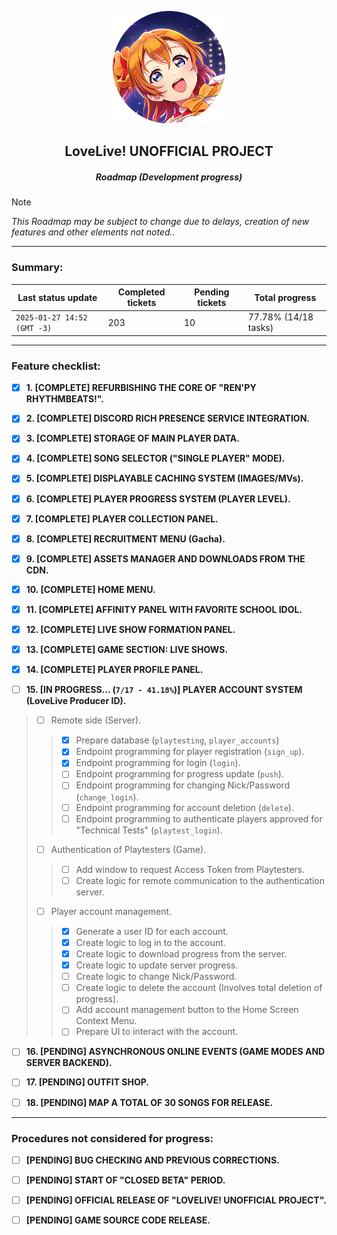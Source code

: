 <p align="center">
  <img width="180" height="180" src="https://github.com/CharlieFuu69/RenPy_RhythmBeats/blob/main/icons/llup_icon.png">
</p>

<h2 align="center"> LoveLive! UNOFFICIAL PROJECT </h2>
<h5 align="center"> Roadmap (Development progress) </h5>

> [!NOTE]
> _This Roadmap may be subject to change due to delays, creation of new features and other elements not noted.._

---

### Summary:

| Last status update             | Completed tickets   | Pending tickets    | Total progress         |
|---|---|---|---|
| `2025-01-27 14:52 (GMT -3)`    | 203                 | 10                 | 77.78% (14/18 tasks)   |

---

### Feature checklist:

- [x] **1. [COMPLETE] REFURBISHING THE CORE OF "REN'PY RHYTHMBEATS!".**

- [x] **2. [COMPLETE] DISCORD RICH PRESENCE SERVICE INTEGRATION.**

- [x] **3. [COMPLETE] STORAGE OF MAIN PLAYER DATA.**

- [x] **4. [COMPLETE] SONG SELECTOR ("SINGLE PLAYER" MODE).**

- [x] **5. [COMPLETE] DISPLAYABLE CACHING SYSTEM (IMAGES/MVs).**

- [x] **6. [COMPLETE] PLAYER PROGRESS SYSTEM (PLAYER LEVEL).**

- [x] **7. [COMPLETE] PLAYER COLLECTION PANEL.**

- [x] **8. [COMPLETE] RECRUITMENT MENU (Gacha).**

- [x] **9. [COMPLETE] ASSETS MANAGER AND DOWNLOADS FROM THE CDN.**

- [x] **10. [COMPLETE] HOME MENU.**

- [x] **11. [COMPLETE] AFFINITY PANEL WITH FAVORITE SCHOOL IDOL.**

- [x] **12. [COMPLETE] LIVE SHOW FORMATION PANEL.**

- [x] **13. [COMPLETE] GAME SECTION: LIVE SHOWS.**

- [x] **14. [COMPLETE] PLAYER PROFILE PANEL.**

- [ ] **15. [IN PROGRESS... (`7/17 - 41.18%`)] PLAYER ACCOUNT SYSTEM (LoveLive Producer ID).**
>   - [ ] Remote side (Server).
>   >   - [x] Prepare database (`playtesting`, `player_accounts`)
>   >   - [x] Endpoint programming for player registration (`sign_up`).
>   >   - [x] Endpoint programming for login (`login`).
>   >   - [ ] Endpoint programming for progress update (`push`).
>   >   - [ ] Endpoint programming for changing Nick/Password (`change_login`).
>   >   - [ ] Endpoint programming for account deletion (`delete`).
>   >   - [ ] Endpoint programming to authenticate players approved for "Technical Tests" (`playtest_login`).
>
>   - [ ] Authentication of Playtesters (Game).
>   >   - [ ] Add window to request Access Token from Playtesters.
>   >   - [ ] Create logic for remote communication to the authentication server.
>
>   - [ ] Player account management.
>   >   - [x] Generate a user ID for each account.
>   >   - [x] Create logic to log in to the account.
>   >   - [x] Create logic to download progress from the server.
>   >   - [x] Create logic to update server progress.
>   >   - [ ] Create logic to change Nick/Password.
>   >   - [ ] Create logic to delete the account (Involves total deletion of progress).
>   >   - [ ] Add account management button to the Home Screen Context Menu.
>   >   - [ ] Prepare UI to interact with the account.

- [ ] **16. [PENDING] ASYNCHRONOUS ONLINE EVENTS (GAME MODES AND SERVER BACKEND).**

- [ ] **17. [PENDING] OUTFIT SHOP.**

- [ ] **18. [PENDING] MAP A TOTAL OF 30 SONGS FOR RELEASE.**

---

### Procedures not considered for progress:

- [ ] **[PENDING] BUG CHECKING AND PREVIOUS CORRECTIONS.**

- [ ] **[PENDING] START OF "CLOSED BETA" PERIOD.**

- [ ] **[PENDING] OFFICIAL RELEASE OF "LOVELIVE! UNOFFICIAL PROJECT".**

- [ ] **[PENDING] GAME SOURCE CODE RELEASE.**
